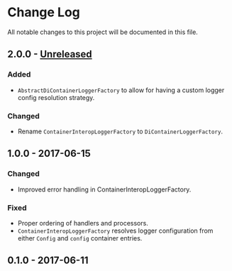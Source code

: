 # Change Log

All notable changes to this project will be documented in this file.

## 2.0.0 - [Unreleased]

### Added
-  `AbstractDiContainerLoggerFactory` to allow for having a custom logger config resolution strategy.

### Changed
- Rename `ContainerInteropLoggerFactory` to `DiContainerLoggerFactory`.

## 1.0.0 - 2017-06-15

### Changed
- Improved error handling in ContainerInteropLoggerFactory.

### Fixed
- Proper ordering of handlers and processors.
- `ContainerInteropLoggerFactory` resolves logger configuration from either `Config` and `config` container entries.

## 0.1.0 - 2017-06-11


[Unreleased]: https://github.com/nikolaposa/monolog-factory/compare/1.0.0...HEAD
